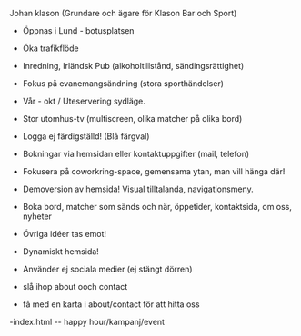 Johan klason (Grundare och ägare för Klason Bar och Sport)
- Öppnas i Lund - botusplatsen
- Öka trafikflöde
- Inredning, Irländsk Pub (alkoholtillstånd, sändingsrättighet)
- Fokus på evanemangsändning (stora sporthändelser)
- Vår - okt / Uteservering sydläge. 
- Stor utomhus-tv (multiscreen, olika matcher på olika bord)
- Logga ej färdigställd! (Blå färgval)
- Bokningar via hemsidan eller kontaktuppgifter (mail, telefon)
- Fokusera på coworkring-space, gemensama ytan, man vill hänga där! 

- Demoversion av hemsida! Visual tilltalanda, navigationsmeny.
- Boka bord, matcher som sänds och när, öppetider, kontaktsida, om oss, nyheter
- Övriga idéer tas emot! 
- Dynamiskt hemsida! 
- Använder ej sociala medier (ej stängt dörren)

- slå ihop about ooch contact
- få med en karta i about/contact för att hitta oss

-index.html 
-- happy hour/kampanj/event